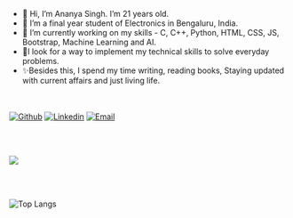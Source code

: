 - 👋 Hi, I’m Ananya Singh. I’m 21 years old.
- 👀 I’m a final year student of Electronics in Bengaluru, India.
- 🌱 I’m currently working on my skills - C, C++, Python, HTML, CSS, JS, Bootstrap, Machine Learning and AI.
- 🎯I look for a way to implement my technical skills to solve everyday problems.
- ✨Besides this, I spend my time writing, reading books, Staying updated with current affairs and just living life.

<!---
ananyasinghwork/ananyasinghwork is a ✨ special ✨ repository because its `README.md` (this file) appears on your GitHub profile.
You can click the Preview link to take a look at your changes.
--->
<br> </br>
[![Github](https://img.shields.io/badge/-Github-000?style=flat&logo=Github&logoColor=white)](https://github.com/ananyasinghwork)
[![Linkedin](https://img.shields.io/badge/-LinkedIn-blue?style=flat&logo=Linkedin&logoColor=white)](https://www.linkedin.com/in/ananyathesingh/)
[![Email](https://img.shields.io/badge/-Email-c14438?style=flat&logo=Gmail&logoColor=white)](mailto:ananyasingh0421@gmail.com)

<br> </br>

![](https://komarev.com/ghpvc/?username=ananyasinghwork&color=blueviolet&style=flat&label=PROFILE+VIEWS)

<br><br>

![Top Langs](https://github-readme-stats.vercel.app/api/top-langs/?username=ananyasinghwork&size_weight=0.5&count_weight=0.5)

